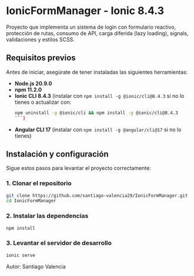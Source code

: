 # IonicFormManager - Ionic 8.4.3

Proyecto que implementa un sistema de login con formulario reactivo, protección de rutas, consumo de API, carga diferida (lazy loading), signals, validaciones y estilos SCSS.

## Requisitos previos

Antes de iniciar, asegúrate de tener instaladas las siguientes herramientas:

* **Node.js 20.9.0**
* **npm 11.2.0**
* **Ionic CLI 8.4.3** (instalar con `npm install -g @ionic/cli@8.4.3` si no lo tienes o actualizar con:  
  ```sh
  npm uninstall -g @ionic/cli && npm install -g @ionic/cli@8.4.3
  ```)
* **Angular CLI 17** (instalar con `npm install -g @angular/cli@17` si no lo tienes)

## Instalación y configuración

Sigue estos pasos para levantar el proyecto correctamente:

### 1. Clonar el repositorio

```bash
git clone https://github.com/santiago-valencia29/IonicFormManager.git
cd IonicFormManager
```

### 2. Instalar las dependencias

```bash
npm install
```

### 3. Levantar el servidor de desarrollo

```bash
ionic serve
```

Autor: Santiago Valencia
